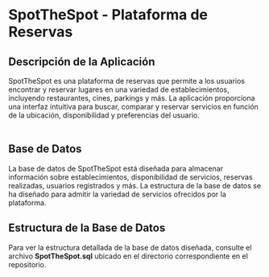 # SpotTheSpot - Plataforma de Reservas
<h2>Descripción de la Aplicación</h2>
SpotTheSpot es una plataforma de reservas que permite a los usuarios encontrar y reservar lugares en una variedad de establecimientos, incluyendo restaurantes, cines, parkings y más. La aplicación proporciona una interfaz intuitiva para buscar, comparar y reservar servicios en función de la ubicación, disponibilidad y preferencias del usuario.
<br><br>
<h2>Base de Datos</h2>
La base de datos de SpotTheSpot está diseñada para almacenar información sobre establecimientos, disponibilidad de servicios, reservas realizadas, usuarios registrados y más. La estructura de la base de datos se ha diseñado para admitir la variedad de servicios ofrecidos por la plataforma.

<h2>Estructura de la Base de Datos</h2>
Para ver la estructura detallada de la base de datos diseñada, consulte el archivo <b>SpotTheSpot.sql</b> ubicado en el directorio correspondiente en el repositorio.
